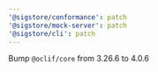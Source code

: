 ```yaml
---
'@sigstore/conformance': patch
'@sigstore/mock-server': patch
'@sigstore/cli': patch
---
```


Bump `@oclif/core` from 3.26.6 to 4.0.6
